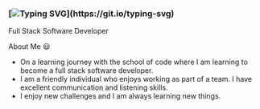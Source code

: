 ### [![Typing SVG](https://readme-typing-svg.herokuapp.com?color=%23F74299&size=24&center=true&vCenter=true&lines=Hey+There!+I'm+Simren+Chandan!+;Welcome+to+my+GitHub+Profile!)](https://git.io/typing-svg)

Full Stack Software Developer

About Me 😃

-  On a learning journey with the school of code where I am learning to become a full stack software developer.
-  I am a friendly individual who enjoys working as part of a team. I have excellent communication and listening skills. 
-  I enjoy new challenges and I am always learning new things.



